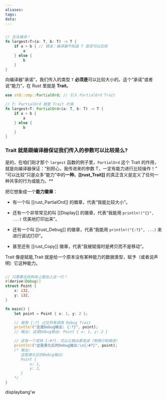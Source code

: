 ```yaml
---
aliases:
tags:
data:
---
```




```rust

// 无法编译！
fn largest<T>(a: T, b: T) -> T {
    if a > b { // 错误：编译器不知道 T 是否可以比较
        a
    } else {
        b
    }
}
```


向编译器“承诺”，我们传入的类型 `T` **必须是**可以比较大小的。这个“承诺”或者说“能力”，在 Rust 里就是 **Trait**。

```rust
use std::cmp::PartialOrd; // 引入 PartialOrd Trait

// T: PartialOrd 就是 Trait 约束
fn largest<T: PartialOrd>(a: T, b: T) -> T {
    if a > b {
        a
    } else {
        b
    }
}

```


### Trait 就是跟编译器保证我们传入的参数可以比较是么?

是的，在咱们刚才那个 `largest` 函数的例子里，`PartialOrd` 这个 Trait 的作用，就是向编译器保证：“别担心，我传进来的参数 T，一定有能力进行比较操作！”
“可以比较”只是众多“能力”中的**一种**。**[[rust_Trait]]** 的真正含义是定义了任何一种共享的行为或能力。**

把它想象成一个**能力徽章**：

- 有一个叫 [[rust_PartialOrd]] 的徽章，代表“我能比较大小”。
    
- 还有一个非常常见的叫 [[Display]] 的徽章，代表“我能用 `println!("{}", ...)` 优美地打印出来”。
    
- 还有一个叫 [[rust_Debug]] 的徽章，代表“我能用 `println!("{:?}", ...)` 来进行调试打印”。
    
- 甚至还有 [[rust_Copy]] 徽章，代表“我被赋值时是拷贝而不是移动”。

Trait 像是赋能,Trait 就是给一个原本没有某种能力的数据类型，赋予（或者说声明）它这种能力。

```rust

// 只需要在结构体上面加上这一行！
#[derive(Debug)]
struct Point {
    x: i32,
    y: i32,
}

fn main() {
    let point = Point { x: 1, y: 2 };

    // 使用 {:?} 占位符来调用 Debug Trait
    println!("这是Debug输出: {:?}", point);
    // 输出: 这是Debug输出: Point { x: 1, y: 2 }

    // 还有一个变体 {:#?}，可以让输出更易读（带换行和缩进）
    println!("这是美化后的Debug输出:\n{:#?}", point);
    /* 输出:
       这是美化后的Debug输出:
       Point {
           x: 1,
           y: 2,
       }
    */
}

```

displaybang'w